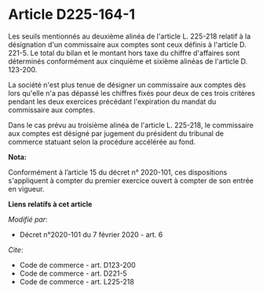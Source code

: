 # Article D225-164-1

Les seuils mentionnés au deuxième alinéa de l'article L. 225-218 relatif à la désignation d'un commissaire aux comptes sont
ceux définis à l'article D. 221-5. Le total du bilan et le montant hors taxe du chiffre d'affaires sont déterminés
conformément aux cinquième et sixième alinéas de l'article D. 123-200. 

La société n'est plus tenue de désigner un commissaire aux comptes dès lors qu'elle n'a pas dépassé les chiffres fixés pour
deux de ces trois critères pendant les deux exercices précédant l'expiration du mandat du commissaire aux comptes. 

Dans le cas prévu au troisième alinéa de l'article L. 225-218, le commissaire aux comptes est désigné par jugement du
président du tribunal de commerce statuant selon la procédure accélérée au fond.

**Nota:**

Conformément à l’article 15 du décret n° 2020-101, ces dispositions s'appliquent à compter du premier exercice ouvert à
compter de son entrée en vigueur.

**Liens relatifs à cet article**

_Modifié par_:

  - Décret n°2020-101 du 7 février 2020 - art. 6

_Cite_:

  - Code de commerce - art. D123-200
  - Code de commerce - art. D221-5
  - Code de commerce - art. L225-218
